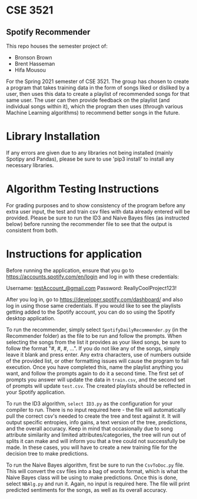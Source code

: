 # CSE 3521
## Spotify Recommender
This repo houses the semester project of:
- Bronson Brown
- Brent Hasseman
- Hifa Mousou

For the Spring 2021 semester of CSE 3521. 
The group has chosen to create a program that takes training data in the form of songs liked or disliked by a user, then uses this data to create a playlist of recommended songs for that same user. The user can then provide feedback on the playlist (and individual songs within it), which the program then uses (through various Machine Learning algorithms) to recommend better songs in the future.

# Library Installation 
If any errors are given due to any libraries not being installed (mainly Spotipy and Pandas), please be sure to use 'pip3 install' to install any necessary libraries.

# Algorithm Testing Instructions
For grading purposes and to show consistency of the program before any extra user input, the test and train csv files with data already entered will be provided. Please be sure to run the ID3 and Naive Bayes files (as instructed below) before running the recommender file to see that the output is consistent from both.

# Instructions for application
Before running the application, ensure that you go to https://accounts.spotify.com/en/login and log in with these credentials: 

Username: testAccount_@gmail.com
Password: ReallyCoolProject123!

After you log in, go to https://developer.spotify.com/dashboard/ and also log in using those same credentials. If you would like to see the playlists getting added to the Spotify account, you can do so using the Spotify desktop application.

To run the recommender, simply select `SpotifyDailyRecommender.py` (in the Recommender folder) as the file to be run and follow the prompts. When selecting the songs from the list it provides as your liked songs, be sure to follow the format "#, #, #, ...". If you do not like any of the songs, simply leave it blank and press enter. Any extra characters, use of numbers outside of the provided list, or other formatting issues will cause the program to fail execution. Once you have completed this, name the playlist anything you want, and follow the prompts again to do it a second time. The first set of prompts you answer will update the data in `train.csv`, and the second set of prompts will update `test.csv`. The created playlists should be reflected in your Spotify application.

To run the ID3 algorithm, `select ID3.py` as the configuration for your compiler to run. There is no input required here - the file will automatically pull the correct csv's needed to create the tree and test against it. It will output specific entropies, info gains, a text version of the tree, predictions, and the overall accuracy. Keep in mind that occasionally due to song attribute similarity and limited attributes/categories, the tree will run out of splits it can make and will inform you that a tree could not successfully be made. In these cases, you will have to create a new training file for the decision tree to make predictions.

To run the Naive Bayes algorithm, first be sure to run the `CsvToDoc.py` file. This will convert the csv files into a bag of words format, which is what the Naive Bayes class will be using to make predictions. Once this is done, select `NBAlg.py` and run it. Again, no input is required here. The file will print predicted sentiments for the songs, as well as its overall accuracy.

